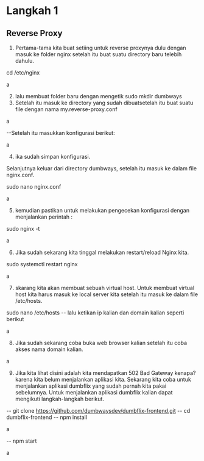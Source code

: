 # Langkah 1
## Reverse Proxy

1. Pertama-tama kita buat setiing untuk reverse proxynya dulu dengan masuk ke folder nginx setelah itu buat suatu directory baru telebih dahulu.

cd /etc/nginx

a

2. lalu membuat folder baru dengan mengetik sudo mkdir dumbways
3. Setelah itu masuk ke directory yang sudah dibuatsetelah itu buat suatu file dengan nama my.reverse-proxy.conf

a

--Setelah itu masukkan konfigurasi berikut:

a

4. ika sudah simpan konfigurasi.

Selanjutnya keluar dari directory dumbways, setelah itu masuk ke dalam file nginx.conf.

sudo nano nginx.conf

a

5. kemudian pastikan untuk melakukan pengecekan konfigurasi dengan menjalankan perintah :

sudo nginx -t

a

6. Jika sudah sekarang kita tinggal melakukan restart/reload Nginx kita.

sudo systemctl restart nginx

a


7. skarang kita akan membuat sebuah virtual host. Untuk membuat virtual host kita harus masuk ke local server kita setelah itu masuk ke dalam file /etc/hosts.

sudo nano /etc/hosts
-- lalu ketikan ip kalian dan domain kalian seperti berikut

a

8. Jika sudah sekarang coba buka web browser kalian setelah itu coba akses nama domain kalian.

a

9. Jika kita lihat disini adalah kita mendapatkan 502 Bad Gateway kenapa? karena kita belum menjalankan aplikasi kita.
Sekarang kita coba untuk menjalankan aplikasi dumbflix yang sudah pernah kita pakai sebelumnya.
Untuk menjalankan aplikasi dumbflix kalian dapat mengikuti langkah-langkah berikut.

-- git clone https://github.com/dumbwaysdev/dumbflix-frontend.git
-- cd dumbflix-frontend
-- npm install 

a

-- npm start

a


